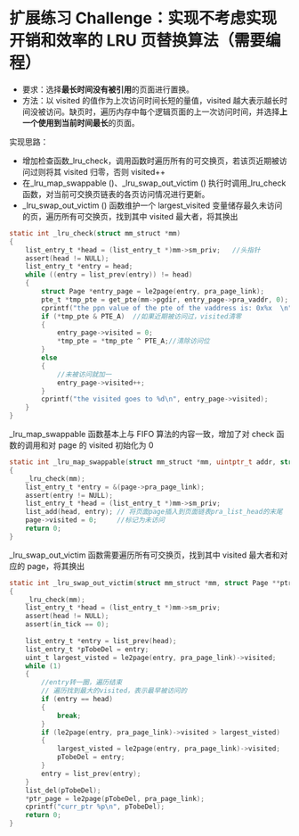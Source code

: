 # 扩展练习 Challenge：实现不考虑实现开销和效率的 LRU 页替换算法（需要编程）
- 要求：选择**最长时间没有被引用**的页面进行置换。
- 方法：以 visited 的值作为上次访问时间长短的量值，visited 越大表示越长时间没被访问。缺页时，遍历内存中每个逻辑页面的上一次访问时间，并选择**上一个使用到当前时间最长**的页面。

实现思路：
- 增加检查函数_lru_check，调用函数时遍历所有的可交换页，若该页近期被访问过则将其 visited 归零，否则 visited++
- 在_lru_map_swappable ()、_lru_swap_out_victim () 执行时调用_lru_check 函数，对当前可交换页链表的各页访问情况进行更新。
- _lru_swap_out_victim () 函数维护一个 largest_visited 变量储存最久未访问的页，遍历所有可交换页，找到其中 visited 最大者，将其换出
```c
static int _lru_check(struct mm_struct *mm)
{
    list_entry_t *head = (list_entry_t *)mm->sm_priv;   //头指针
    assert(head != NULL);
    list_entry_t *entry = head;
    while ((entry = list_prev(entry)) != head)
    {
        struct Page *entry_page = le2page(entry, pra_page_link);
        pte_t *tmp_pte = get_pte(mm->pgdir, entry_page->pra_vaddr, 0);
        cprintf("the ppn value of the pte of the vaddress is: 0x%x  \n", (*tmp_pte) >> 10);
        if (*tmp_pte & PTE_A)  //如果近期被访问过，visited清零
        {
            entry_page->visited = 0;
            *tmp_pte = *tmp_pte ^ PTE_A;//清除访问位
        }
        else
        {
            //未被访问就加一
            entry_page->visited++;
        }
        cprintf("the visited goes to %d\n", entry_page->visited);
    }
}
```
_lru_map_swappable 函数基本上与 FIFO 算法的内容一致，增加了对 check 函数的调用和对 page 的 visited 初始化为 0
```c
static int _lru_map_swappable(struct mm_struct *mm, uintptr_t addr, struct Page *page, int swap_in)
{
    _lru_check(mm);
    list_entry_t *entry = &(page->pra_page_link);
    assert(entry != NULL);
    list_entry_t *head = (list_entry_t *)mm->sm_priv;
    list_add(head, entry); // 将页面page插入到页面链表pra_list_head的末尾
    page->visited = 0;     //标记为未访问
    return 0;
}
```
_lru_swap_out_victim 函数需要遍历所有可交换页，找到其中 visited 最大者和对应的 page，将其换出
```c
static int _lru_swap_out_victim(struct mm_struct *mm, struct Page **ptr_page, int in_tick)
{
    _lru_check(mm);
    list_entry_t *head = (list_entry_t *)mm->sm_priv;
    assert(head != NULL);
    assert(in_tick == 0);
    
    list_entry_t *entry = list_prev(head);
    list_entry_t *pTobeDel = entry;
    uint_t largest_visted = le2page(entry, pra_page_link)->visited;     //最长时间未被访问的page，比较的是visited
    while (1)
    {
        //entry转一圈，遍历结束
        // 遍历找到最大的visited，表示最早被访问的
        if (entry == head)
        {
            break;
        }
        if (le2page(entry, pra_page_link)->visited > largest_visted)
        {
            largest_visted = le2page(entry, pra_page_link)->visited;
            pTobeDel = entry;
        }
        entry = list_prev(entry);
    }
    list_del(pTobeDel);
    *ptr_page = le2page(pTobeDel, pra_page_link);
    cprintf("curr_ptr %p\n", pTobeDel);
    return 0;
}
```